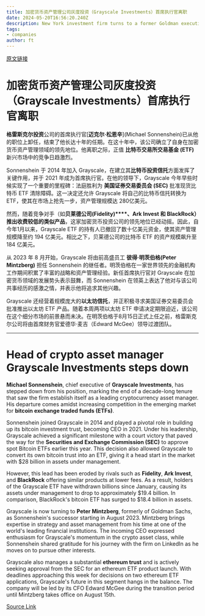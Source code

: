```yaml
---
title: 加密货币资产管理公司灰度投资（Grayscale Investments）首席执行官离职
date: 2024-05-20T16:56:20.240Z
description: New York investment firm turns to a former Goldman executive to replace Michael Sonnenshein as chief executive
tags: 
- companies
author: ft
---
```


[原文链接](https://ft.com/content/39012e80-e35c-4a8a-9921-71d1821a2a1d)

# 加密货币资产管理公司灰度投资（Grayscale Investments）首席执行官离职 

**格雷斯克尔投资**公司的首席执行官[**迈克尔·松恩辛**](Michael Sonnenshein)已从他的职位上卸任，结束了他长达十年的任期。在这十年中，该公司确立了自身在加密货币资产管理领域的领先地位。他离职之际，正值 **比特币交易所交易基金 (ETF)** 新兴市场中的竞争日趋激烈。 

Sonnenshein 于 2014 年加入 Grayscale，在建立其**比特币投资信托**方面发挥了关键作用，并于 2021 年成为首席执行官。在他的领导下，Grayscale 今年早些时候实现了一个重要的里程碑：法庭胜利为 **美国证券交易委员会 (SEC)** 批准现货比特币 ETF 清除障碍。这一决定还允许 Grayscale 将自己的比特币信托转换为 ETF，使其在市场上抢先一步，资产管理规模达 280亿美元。 

然而，随着竞争对手（如**贝莱德公司(Fidelity)****、Ark Invest 和 BlackRock）推出收费较低的类似产品**，这家加密货币投资公司的领先地位已经动摇。因此，自今年1月以来，Grayscale ETF 的持有人已撤回了数十亿美元资金，使其资产管理规模降至约 194 亿美元。相比之下，贝莱德公司的比特币 ETF 的资产规模飙升至 184 亿美元。 

从 2023 年 8 月开始，Grayscale 将由前高盛员工 **彼得·明茨伯格(Peter Mintzberg)** 担任 Sonnenshein 的继任者。明茨伯格在一家世界领先的金融机构工作期间积累了丰富的战略和资产管理经验。新任首席执行官对 Grayscale 在加密货币领域的发展势头表示鼓舞，而 Sonnenshein 在领英上表达了他对与该公司共事经历的感激之情，并表示他将追求其他兴趣。 

Grayscale 还经营着规模庞大的**以太坊信托**，并正积极寻求美国证券交易委员会批准推出以太坊 ETF 产品。随着本周两项以太坊 ETF 申请决定期限迫近，该公司在这个细分市场的前景悬而未决。在明茨伯格于8月15日正式上任之前，格雷斯克尔公司将由首席财务官爱德华·麦吉（Edward McGee）领导过渡团队。

---

# Head of crypto asset manager Grayscale Investments steps down 

**Michael Sonnenshein**, chief executive of **Grayscale Investments**, has stepped down from his position, marking the end of a decade-long tenure that saw the firm establish itself as a leading cryptocurrency asset manager. His departure comes amidst increasing competition in the emerging market for **bitcoin exchange traded funds (ETFs)**. 

Sonnenshein joined Grayscale in 2014 and played a pivotal role in building up its bitcoin investment trust, becoming CEO in 2021. Under his leadership, Grayscale achieved a significant milestone with a court victory that paved the way for the **Securities and Exchange Commission (SEC)** to approve spot Bitcoin ETFs earlier this year. This decision also allowed Grayscale to convert its own bitcoin trust into an ETF, giving it a head start in the market with $28 billion in assets under management. 

However, this lead has been eroded by rivals such as **Fidelity**, **Ark Invest**, and **BlackRock** offering similar products at lower fees. As a result, holders of the Grayscale ETF have withdrawn billions since January, causing its assets under management to drop to approximately $19.4 billion. In comparison, BlackRock's bitcoin ETF has surged to $18.4 billion in assets. 

Grayscale is now turning to **Peter Mintzberg**, formerly of Goldman Sachs, as Sonnenshein's successor starting in August 2023. Mintzberg brings expertise in strategy and asset management from his time at one of the world's leading financial institutions. The incoming CEO expressed enthusiasm for Grayscale's momentum in the crypto asset class, while Sonnenshein shared gratitude for his journey with the firm on LinkedIn as he moves on to pursue other interests. 

Grayscale also manages a substantial **ethereum trust** and is actively seeking approval from the SEC for an ethereum ETF product launch. With deadlines approaching this week for decisions on two ethereum ETF applications, Grayscale's future in this segment hangs in the balance. The company will be led by its CFO Edward McGee during the transition period until Mintzberg takes office on August 15th.

[Source Link](https://ft.com/content/39012e80-e35c-4a8a-9921-71d1821a2a1d)

